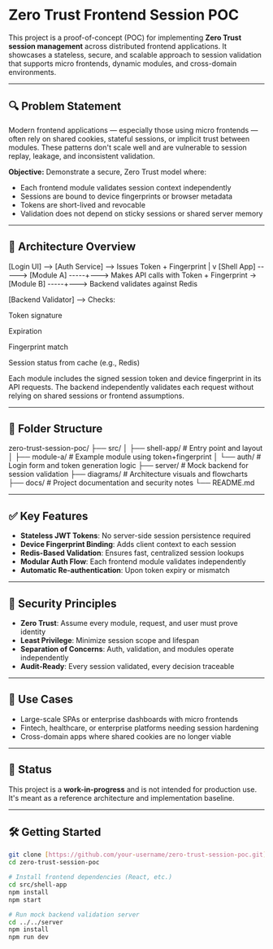 # Zero Trust Frontend Session POC

This project is a proof-of-concept (POC) for implementing **Zero Trust session management** across distributed frontend applications. It showcases a stateless, secure, and scalable approach to session validation that supports micro frontends, dynamic modules, and cross-domain environments.

---

## 🔍 Problem Statement

Modern frontend applications — especially those using micro frontends — often rely on shared cookies, stateful sessions, or implicit trust between modules. These patterns don't scale well and are vulnerable to session replay, leakage, and inconsistent validation.

**Objective:** Demonstrate a secure, Zero Trust model where:
- Each frontend module validates session context independently
- Sessions are bound to device fingerprints or browser metadata
- Tokens are short-lived and revocable
- Validation does not depend on sticky sessions or shared server memory

---

## 🧱 Architecture Overview

[Login UI] --> [Auth Service] --> Issues Token + Fingerprint | v [Shell App] -----> [Module A] -----+---> Makes API calls with Token + Fingerprint \-> [Module B] -----+---> Backend validates against Redis

[Backend Validator] --> Checks:

Token signature

Expiration

Fingerprint match

Session status from cache (e.g., Redis)


Each module includes the signed session token and device fingerprint in its API requests. The backend independently validates each request without relying on shared sessions or frontend assumptions.

---

## 📁 Folder Structure

zero-trust-session-poc/ ├── src/ │ ├── shell-app/ # Entry point and layout │ ├── module-a/ # Example module using token+fingerprint │ └── auth/ # Login form and token generation logic ├── server/ # Mock backend for session validation ├── diagrams/ # Architecture visuals and flowcharts ├── docs/ # Project documentation and security notes └── README.md


---

## ✅ Key Features

- **Stateless JWT Tokens**: No server-side session persistence required
- **Device Fingerprint Binding**: Adds client context to each session
- **Redis-Based Validation**: Ensures fast, centralized session lookups
- **Modular Auth Flow**: Each frontend module validates independently
- **Automatic Re-authentication**: Upon token expiry or mismatch

---

## 🔐 Security Principles

- **Zero Trust**: Assume every module, request, and user must prove identity
- **Least Privilege**: Minimize session scope and lifespan
- **Separation of Concerns**: Auth, validation, and modules operate independently
- **Audit-Ready**: Every session validated, every decision traceable

---

## 🧪 Use Cases

- Large-scale SPAs or enterprise dashboards with micro frontends
- Fintech, healthcare, or enterprise platforms needing session hardening
- Cross-domain apps where shared cookies are no longer viable

---

## 🚧 Status

This project is a **work-in-progress** and is not intended for production use. It's meant as a reference architecture and implementation baseline.

---

## 🛠️ Getting Started

```bash
git clone [https://github.com/your-username/zero-trust-session-poc.git](https://github.com/jacob-git/zero-trust-session-poc)
cd zero-trust-session-poc

# Install frontend dependencies (React, etc.)
cd src/shell-app
npm install
npm start

# Run mock backend validation server
cd ../../server
npm install
npm run dev
